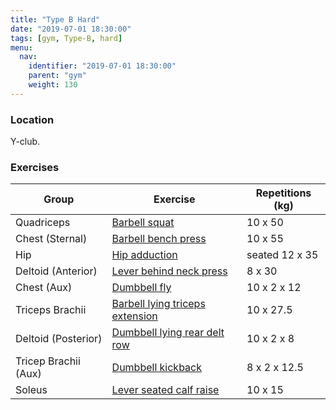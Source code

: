 ```yaml
---
title: "Type B Hard"
date: "2019-07-01 18:30:00"
tags: [gym, Type-B, hard]
menu:
  nav:
    identifier: "2019-07-01 18:30:00"
    parent: "gym"
    weight: 130
---
```


### Location

Y-club.

### Exercises

| Group                | Exercise                                                                                             | Repetitions (kg) |
|----------------------|------------------------------------------------------------------------------------------------------|------------------|
| Quadriceps           | [Barbell squat](https://exrx.net/WeightExercises/Quadriceps/LVAlternatingLegExtensionH)              | 10 x 50          |
| Chest (Sternal)      | [Barbell bench press](https://exrx.net/WeightExercises/PectoralSternal/DBBenchPress)                 | 10 x 55          |
| Hip                  | [Hip adduction](https://exrx.net/WeightExercises/HipAdductors/CBHipAdduction)                        | seated 12 x 35   |
| Deltoid (Anterior)   | [Lever behind neck press](https://exrx.net/WeightExercises/DeltoidAnterior/LVBehindNeckPressH)       | 8 x 30           |
| Chest (Aux)          | [Dumbbell fly](https://exrx.net/WeightExercises/PectoralSternal/DBFly)                               | 10 x 2 x 12      |
| Triceps Brachii      | [Barbell lying triceps extension](https://exrx.net/WeightExercises/Triceps/CBLyingTriExt)            | 10 x 27.5        |
| Deltoid (Posterior)  | [Dumbbell lying rear delt row](https://exrx.net/WeightExercises/DeltoidPosterior/DBLyingRearDeltRow) | 10 x 2 x 8       |
| Tricep Brachii (Aux) | [Dumbbell kickback](https://exrx.net/WeightExercises/Triceps/DBKickback)                             | 8 x 2 x 12.5     |
| Soleus               | [Lever seated calf raise](https://exrx.net/WeightExercises/Gastrocnemius/LV45CalfPress)              | 10 x 15          |

